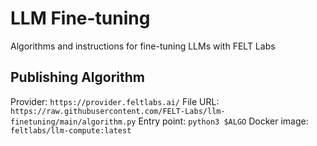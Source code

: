 # LLM Fine-tuning
Algorithms and instructions for fine-tuning LLMs with FELT Labs


## Publishing Algorithm
Provider: `https://provider.feltlabs.ai/`
File URL: `https://raw.githubusercontent.com/FELT-Labs/llm-finetuning/main/algorithm.py`
Entry point: `python3 $ALGO`
Docker image: `feltlabs/llm-compute:latest`
